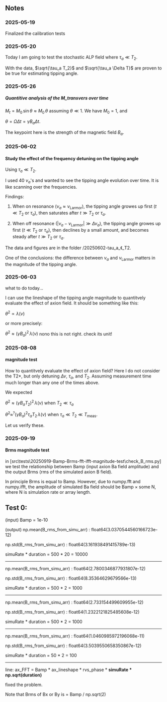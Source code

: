 ## Notes

### 2025-05-19

Finalized the calibration tests

### 2025-05-20

Today I am going to test the stochastic ALP field where $\tau_a \ll T_2$. 

With the data, $\sqrt{\tau_a T_2}$ and $\sqrt{\tau_a \Delta T}$ are proven to be true for estimating tipping angle. 

### 2025-05-26

##### Quantitive analysis of the M_transvers over time

$M_t = M_0 \, \sin\theta \approx  M_0 \,\theta$ assuming $\theta\ll1$. We have $M_0=1$, and 

$\theta=\Omega \Delta t = \gamma B_a \Delta t$. 

The keypoint here is the strength of the magnetic field $B_a$. 


### 2025-06-02

#### Study the effect of the frequency detuning on the tipping angle

Using $\tau_a \ll T_2$. 

I used 40 $\nu_a$'s and wanted to see the tipping angle evolution over time. It is like scanning over the frequencies. 

Findings: 

1. When on resonance ($\nu_a\approx\nu_\mathrm{Larmor}$), the tipping angle growes up first ($t\ll T_2 \text{ or } \tau_a$), then saturates after $t\gg T_2 \text{ or } \tau_a$. 

2. When off resonance ($|\nu_a-\nu_\mathrm{Larmor}|\gg \Delta\nu_a$), the tipping angle growes up first ($t\ll T_2 \text{ or } \tau_a$), then declines by a small amount, and becomes steady after $t\gg T_2 \text{ or } \tau_a$. 

The data and figures are in the folder /20250602-tau_a_《_T2. 

One of the conclusions: the difference between $\nu_a$ and $\nu_\mathrm{Larmor}$ matters in the magnitude of the tipping angle. 

### 2025-06-03

what to do today...

I can use the lineshape of the tipping angle magnitude to quantitvely evaluate the effect of axion field. It should be something like this:

$\theta^2 \propto \lambda(\nu)$

or more precisely:

$\theta^2 \approx (\gamma B_a)^2\, \lambda(\nu)$ nono this is not right. check its unit! 

### 2025-08-08

#### magnitude test

How to quantitvely evaluate the effect of axion field? Here I do not consider the T2*, but only detuning $\Delta\nu$, $\tau_a$, and $T_2$. Assuming measurement time much longer than any one of the times above. 

We expected

$\theta^2 \approx (\gamma B_a T_2)^2\, \lambda(\nu)$ when $T_2 \ll \tau_a$

$\theta^2 \approx^? (\gamma B_a )^2 \tau_a T_2\, \lambda(\nu)$ when $\tau_a\ll T_2\ll T_\mathrm{meas}$. 

Let us verify these. 

### 2025-09-19

#### Brms magnitude test

in [src\tests\20250919-Bamp-Brms-fft-ifft-magnitude-test\check_B_rms.py] we test the relationship between Bamp (input axion Ba field amplitude) and the output Brms (rms of the simulated axion B field). 

In principle Brms is equal to Bamp. However, due to numpy.fft and numpy.ifft, the amplitude of simulated Ba field should be Bamp $\times$ some N, where N is simulation rate or array length. 

Test 0:
------------------------
(input) Bamp = 1e-10

(output) np.mean(B_rms_from_simu_arr) : float64(3.0370544560166723e-12) 

np.std(B_rms_from_simu_arr) : float64(3.161938491415789e-13)

simuRate * duration = 500 * 20 = 10000

--------------------
np.mean(B_rms_from_simu_arr) : float64(2.7800346877931807e-12)

np.std(B_rms_from_simu_arr) : float64(8.35364629679566e-13)

simuRate * duration = 500 * 2 = 1000

---------------------------------------
np.mean(B_rms_from_simu_arr) : float64(2.733154499609955e-12)

np.std(B_rms_from_simu_arr) : float64(1.2322121825485608e-12)

simuRate * duration = 500 * 2 = 1000

---------------------

np.mean(B_rms_from_simu_arr) : float64(1.0460985972196068e-11)

np.std(B_rms_from_simu_arr) : float64(3.5039550658350867e-12)

simuRate * duration = 50 * 2 = 100

--------------

line: ax_FFT = Bamp * ax_lineshape * rvs_phase * **simuRate * np.sqrt(duration)**

fixed the problem. 

Note that Brms of Bx or By is = Bamp / np.sqrt(2)